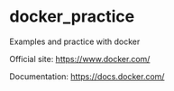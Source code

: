 # docker_practice
Examples and practice with docker

Official site: 
https://www.docker.com/

Documentation: 
https://docs.docker.com/


